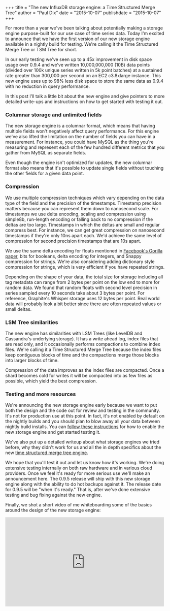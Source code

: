 +++
title = "The new InfluxDB storage engine: a Time Structured Merge Tree"
author = "Paul Dix"
date = "2015-10-07"
publishdate = "2015-10-07"
+++

For more than a year we've been talking about potentially making a storage engine purpose-built for our use case of time series data. Today I'm excited to announce that we have the first version of our new storage engine available in a nightly build for testing. We're calling it the Time Structured Merge Tree or TSM Tree for short.

In our early testing we've seen up to a 45x improvement in disk space usage over 0.9.4 and we've written 10,000,000,000 (10B) data points (divided over 100k unique series written in 5k point batches) at a sustained rate greater than 300,000 per second on an EC2 c3.8xlarge instance. This new engine uses up to 98% less disk space to store the same data as 0.9.4 with no reduction in query performance.

In this post I'll talk a little bit about the new engine and give pointers to more detailed write-ups and instructions on how to get started with testing it out.

### Columnar storage and unlimited fields

The new storage engine is a columnar format, which means that having multiple fields won't negatively affect query performance. For this engine we've also lifted the limitation on the number of fields you can have in a measurement. For instance, you could have MySQL as the thing you're measuring and represent each of the few hundred different metrics that you gather from MySQL as separate fields.

Even though the engine isn't optimized for updates, the new columnar format also means that it's possible to update single fields without touching the other fields for a given data point.

### Compression

We use multiple compression techniques which vary depending on the data type of the field and the precision of the timestamps. Timestamp precision matters because you can represent them down to nanosecond scale. For timestamps we use delta encoding, scaling and compression using simple8b, run-length encoding or falling back to no compression if the deltas are too large. Timestamps in which the deltas are small and regular compress best. For instance, we can get great compression on nanosecond timestamps if they're only 10ns apart each. We'd achieve the same level of compression for second precision timestamps that are 10s apart.

We use the same delta encoding for floats mentioned in <a href="http://www.vldb.org/pvldb/vol8/p1816-teller.pdf" target="_">Facebook's Gorilla paper</a>, bits for booleans, delta encoding for integers, and Snappy compression for strings. We're also considering adding dictionary style compression for strings, which is very efficient if you have repeated strings.

Depending on the shape of your data, the total size for storage including all tag metadata can range from 2 bytes per point on the low end to more for random data. We found that random floats with second level precision in series sampled every 10 seconds take about 3 bytes per point. For reference, Graphite's Whisper storage uses 12 bytes per point. Real world data will probably look a bit better since there are often repeated values or small deltas.

### LSM Tree similarities

The new engine has similarities with LSM Trees (like LevelDB and Cassandra's underlying storage). It has a write ahead log, index files that are read only, and it occasionally performs compactions to combine index files. We're calling it a Time Structured Merge Tree because the index files keep contiguous blocks of time and the compactions merge those blocks into larger blocks of time.

Compression of the data improves as the index files are compacted. Once a shard becomes cold for writes it will be compacted into as few files as possible, which yield the best compression.

### Testing and more resources

We're announcing the new storage engine early because we want to put both the design and the code out for review and testing in the community. It's not for production use at this point. In fact, it's not enabled by default on the nightly builds and you should plan to blow away all your data between nightly build installs. You can <a href="/docs/v0.9/introduction/tsm_installation.html" target="_">follow these instructions</a> for how to enable the new storage engine and get started testing it.

We've also put up a detailed writeup about what storage engines we tried before, why they didn't work for us and all the in depth specifics about the new <a href="/docs/v0.9/concepts/storage_engine.html" target="_">time structured merge tree engine</a>.

We hope that you'll test it out and let us know how it's working. We're doing extensive testing internally on both raw hardware and in various cloud providers. Once we feel it's ready for more serious use we'll make an announcement here. The 0.9.5 release will ship with this new storage engine along with the ability to do hot backups against it. The release date for 0.9.5 will be "when it's ready." That is, after we've done extensive testing and bug fixing against the new engine.

Finally, we shot a short video of me whiteboarding some of the basics around the design of the new storage engine:

<iframe src="https://player.vimeo.com/video/140372527" width="500" height="281" frameborder="0" webkitallowfullscreen mozallowfullscreen allowfullscreen></iframe>

<br />